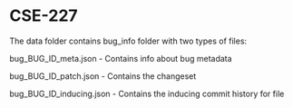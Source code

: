 # CSE-227

The data folder contains bug_info folder with two types of files:

bug_BUG_ID_meta.json - Contains info about bug metadata


bug_BUG_ID_patch.json - Contains the changeset

bug_BUG_ID_inducing.json - Contains the inducing commit history for file
